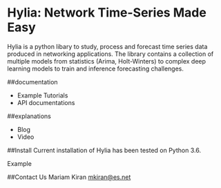 # Hylia: Network Time-Series Made Easy


Hylia is a python libary to study, process and forecast time series data produced in networking applications. The library contains a collection of multiple models from statistics (Arima, Holt-Winters) to complex deep learning models to train and inference forecasting challenges. 

##documentation
- Example Tutorials
- API documentations

##explanations
- Blog
- Video

##Install
Current installation of Hylia has been tested on Python 3.6.

Example 

##Contact Us
Mariam Kiran <mkiran@es.net>